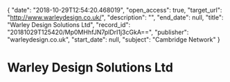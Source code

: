 {
  "date": "2018-10-29T12:54:20.468019", 
  "open_access": true, 
  "target_url": "http://www.warleydesign.co.uk/", 
  "description": "", 
  "end_date": null, 
  "title": "Warley Design Solutions Ltd", 
  "record_id": "20181029T125420/Mp0MHhfJN7plDrI1j3cGkA==", 
  "publisher": "warleydesign.co.uk", 
  "start_date": null, 
  "subject": "Cambridge Network"
}

# Warley Design Solutions Ltd

